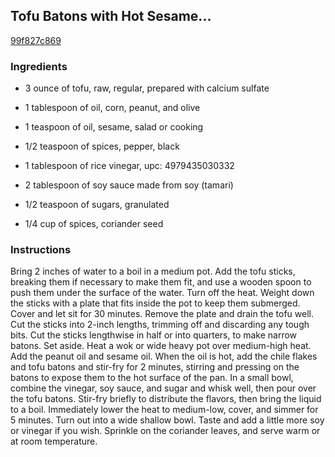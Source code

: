## Tofu Batons with Hot Sesame...

[99f827c869](http://www.cookstr.com/recipes/tofu-batons-with-hot-sesame)

### Ingredients

 - 3 ounce of tofu, raw, regular, prepared with calcium sulfate

 - 1 tablespoon of oil, corn, peanut, and olive

 - 1 teaspoon of oil, sesame, salad or cooking

 - 1/2 teaspoon of spices, pepper, black

 - 1 tablespoon of rice vinegar, upc: 4979435030332

 - 2 tablespoon of soy sauce made from soy (tamari)

 - 1/2 teaspoon of sugars, granulated

 - 1/4 cup of spices, coriander seed

### Instructions

Bring 2 inches of water to a boil in a medium pot. Add the tofu sticks, breaking them if necessary to make them fit, and use a wooden spoon to push them under the surface of the water. Turn off the heat. Weight down the sticks with a plate that fits inside the pot to keep them submerged. Cover and let sit for 30 minutes. Remove the plate and drain the tofu well. Cut the sticks into 2-inch lengths, trimming off and discarding any tough bits. Cut the sticks lengthwise in half or into quarters, to make narrow batons. Set aside. Heat a wok or wide heavy pot over medium-high heat. Add the peanut oil and sesame oil. When the oil is hot, add the chile flakes and tofu batons and stir-fry for 2 minutes, stirring and pressing on the batons to expose them to the hot surface of the pan. In a small bowl, combine the vinegar, soy sauce, and sugar and whisk well, then pour over the tofu batons. Stir-fry briefly to distribute the flavors, then bring the liquid to a boil. Immediately lower the heat to medium-low, cover, and simmer for 5 minutes. Turn out into a wide shallow bowl. Taste and add a little more soy or vinegar if you wish. Sprinkle on the coriander leaves, and serve warm or at room temperature.